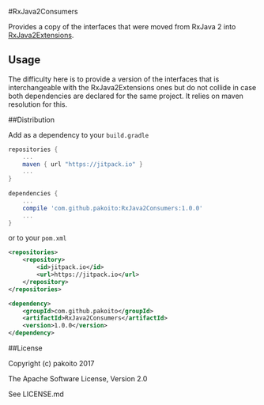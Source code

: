 #RxJava2Consumers

Provides a copy of the interfaces that were moved from RxJava 2 into [RxJava2Extensions](https://github.com/akarnokd/RxJava2Extensions#extra-functional-interfaces).

## Usage

The difficulty here is to provide a version of the interfaces that is interchangeable with the RxJava2Extensions ones but do not collide in case both dependencies are declared for the same project. It relies on maven resolution for this.

##Distribution

Add as a dependency to your `build.gradle`
```groovy
repositories {
    ...
    maven { url "https://jitpack.io" }
    ...
}
    
dependencies {
    ...
    compile 'com.github.pakoito:RxJava2Consumers:1.0.0'
    ...
}
```
or to your `pom.xml`

```xml
<repositories>
    <repository>
        <id>jitpack.io</id>
        <url>https://jitpack.io</url>
    </repository>
</repositories>

<dependency>
    <groupId>com.github.pakoito</groupId>
    <artifactId>RxJava2Consumers</artifactId>
    <version>1.0.0</version>
</dependency>
```

##License

Copyright (c) pakoito 2017

The Apache Software License, Version 2.0

See LICENSE.md
